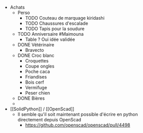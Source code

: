 - Achats
	- Perso
		- TODO Couteau de marquage kiridashi
		- TODO Chaussures d'escalade
		- TODO Tapis pour la soudure
	- TODO Anniversaire #Maimouna
		- Table ? Oui idée validée
	- DONE Vétérinaire
		- Bravecto
	- DONE Croc blanc
		- Croquettes
		- Coupe ongles
		- Poche caca
		- Friandises
		- Bois cerf
		- Vermifuge
		- Peser chien
	- DONE Bières
	-
- [[SolidPython]] / [[OpenScad]]
	- Il semble qu'il soit maintenant possible d'écrire en python directement depuis OpenScad
		- https://github.com/openscad/openscad/pull/4498